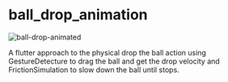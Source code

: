 # ball_drop_animation

![ball-drop-animated](https://github.com/EugenioTesio/ball-drop-animation/assets/5660624/c006ed9a-24bd-41c2-886e-bd3555e5c21e)

A flutter approach to the physical drop the ball action using GestureDetecture to drag the ball and get the drop velocity and FrictionSimulation to slow down the ball until stops.
